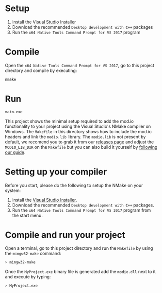# Setup

1. Install the [Visual Studio Installer](https://www.visualstudio.com/downloads/?utm_source=mscom&utm_campaign=msdocs)
2. Download the recommended `Desktop development with C++` packages
3. Run the `x64 Native Tools Command Prompt for VS 2017` program

# Compile

Open the `x64 Native Tools Command Prompt for VS 2017`, go to this project directory and compile by executing:


```bash
nmake
```

# Run


```bash
main.exe
```



This project shows the minimal setup required to add the mod.io functionality to your project using the Visual Studio's NMake compiler on Windows. The `Makefile` in this directory shows how to include the mod.io headers and link the `modio.lib` library. The `modio.lib` is not present by default, we recomend you to grab it from our [releases page](https://github.com/DBolical/modioSDK/releases) and adjust the `MODIO_LIB_DIR` on the `Makefile` but you can also build it yourself by [following our guide](https://github.com/DBolical/modioSDK/wiki/Building).

# Setting up your compiler

Before you start, please do the following to setup the NMake on your system:

1. Install the [Visual Studio Installer](https://www.visualstudio.com/downloads/?utm_source=mscom&utm_campaign=msdocs).
2. Download the recommended `Desktop development with C++` packages.
3. Run the `x64 Native Tools Command Prompt for VS 2017` program from the start menu.

# Compile and run your project

Open a terminal, go to this project directory and run the `Makefile` by using the `mingw32-make` command:

```bash
> mingw32-make
```

Once the `MyProject.exe` binary file is generated add the `modio.dll` next to it and execute by typing:

```bash
> MyProject.exe
```
